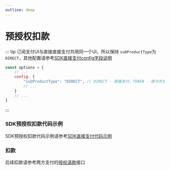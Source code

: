 ```yaml
---
outline: deep
---
```


<script lang="ts" setup>

</script>

# 预授权扣款

::: tip 订阅支付UI与直接直接支付共用同一个UI，所以保持 `subProductType`为`DIRECT`，其他配置请参考[SDK直接支付config字段说明](./sdk-pay#config)
```js
const options = {
    // ...
    config: {
        "subProductType": "DIRECT", // DIRECT - 直接支付，TOKEN - 绑卡并支付 // [!code warning]
        // ...
    }
    // ...
}
```
:::

### SDK预授权扣款代码示例

SDK预授权扣款代码示例请参考[SDK直接支付代码示例](./sdk-pay#sdk直接支付代码示例)

### 扣款

后续扣款请参考两方支付的[授权请款](./api-direct-auth-capture)接口

<style lang="css">



</style>